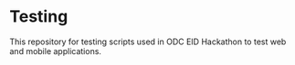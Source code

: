 # Testing
This repository for testing scripts used in ODC EID Hackathon to test web and mobile applications.
